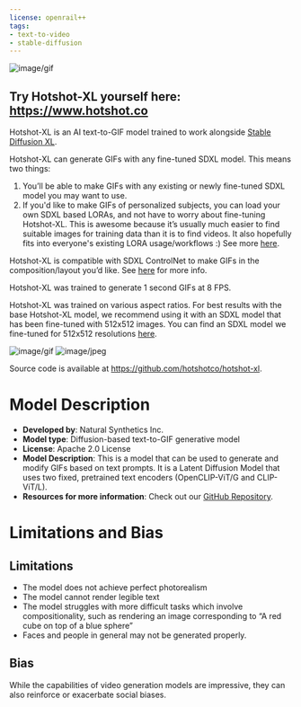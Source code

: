 ```yaml
---
license: openrail++
tags:
- text-to-video
- stable-diffusion
---
```


![image/gif](https://cdn-uploads.huggingface.co/production/uploads/637a6daf7ce76c3b83497ea2/ux_sZKB9snVPsKRT1TzfG.gif)

## Try Hotshot-XL yourself here: https://www.hotshot.co

Hotshot-XL is an AI text-to-GIF model trained to work alongside [Stable Diffusion XL](https://huggingface.co/stabilityai/stable-diffusion-xl-base-1.0).

Hotshot-XL can generate GIFs with any fine-tuned SDXL model. This means two things:
  1. You’ll be able to make GIFs with any existing or newly fine-tuned SDXL model you may want to use.
  2. If you'd like to make GIFs of personalized subjects, you can load your own SDXL based LORAs, and not have to worry about fine-tuning Hotshot-XL. This is awesome because it’s usually much easier to find suitable images for training data than it is to find videos. It also hopefully fits into everyone's existing LORA usage/workflows :) See more [here](https://github.com/naturalsynthetics/hotshot-xl-private/blob/main/README.md#text-to-gif-with-personalized-loras).

Hotshot-XL is compatible with SDXL ControlNet to make GIFs in the composition/layout you’d like. See [here](https://github.com/hotshotco/hotshot-xl-private/blob/main/README.md#text-to-gif-with-controlnet) for more info.

Hotshot-XL was trained to generate 1 second GIFs at 8 FPS.

Hotshot-XL was trained on various aspect ratios. For best results with the base Hotshot-XL model, we recommend using it with an SDXL model that has been fine-tuned with 512x512 images. You can find an SDXL model we fine-tuned for 512x512 resolutions [here](https://github.com/naturalsynthetics/hotshot-xl-private/blob/main/README.md#text-to-gif-with-personalized-loras).



![image/gif](https://cdn-uploads.huggingface.co/production/uploads/637a6daf7ce76c3b83497ea2/XXgnk14nIasPdkvkPlDzn.gif)
![image/jpeg](https://cdn-uploads.huggingface.co/production/uploads/637a6daf7ce76c3b83497ea2/6OknWOlsl9Zs_esGtPTlZ.jpeg)

Source code is available at https://github.com/hotshotco/hotshot-xl.

# Model Description
- **Developed by**: Natural Synthetics Inc.
- **Model type**: Diffusion-based text-to-GIF generative model
- **License**: Apache 2.0 License
- **Model Description**: This is a model that can be used to generate and modify GIFs based on text prompts. It is a Latent Diffusion Model that uses two fixed, pretrained text encoders (OpenCLIP-ViT/G and CLIP-ViT/L).
- **Resources for more information**: Check out our [GitHub Repository](https://github.com/hotshotco/hotshot-xl).


# Limitations and Bias
## Limitations
- The model does not achieve perfect photorealism
- The model cannot render legible text
- The model struggles with more difficult tasks which involve compositionality, such as rendering an image corresponding to “A red cube on top of a blue sphere”
- Faces and people in general may not be generated properly.

## Bias
While the capabilities of video generation models are impressive, they can also reinforce or exacerbate social biases.